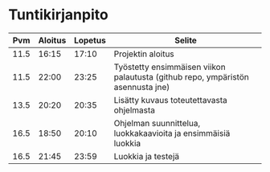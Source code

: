 # Tuntikirjanpito
|Pvm|Aloitus|Lopetus|Selite|
|---|-------|-------|------|
|11.5|16:15|17:10|Projektin aloitus|
|11.5|22:00|23:25|Työstetty ensimmäisen viikon palautusta (github repo, ympäristön asennusta jne)|
|13.5|20:20|20:35|Lisätty kuvaus toteutettavasta ohjelmasta|
|16.5|18:50|20:10|Ohjelman suunnittelua, luokkakaavioita ja ensimmäisiä luokkia|
|16.5|21:45|23:59|Luokkia ja testejä|
